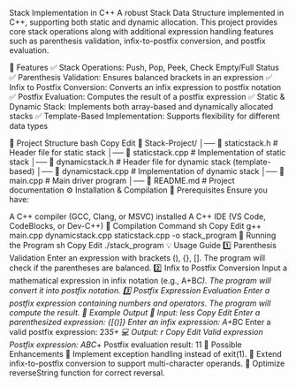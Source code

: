 Stack Implementation in C++ 
A robust Stack Data Structure implemented in C++, supporting both static and dynamic allocation. This project provides core stack operations along with additional expression handling features such as parenthesis validation, infix-to-postfix conversion, and postfix evaluation.

📌 Features
✅ Stack Operations: Push, Pop, Peek, Check Empty/Full Status
✅ Parenthesis Validation: Ensures balanced brackets in an expression
✅ Infix to Postfix Conversion: Converts an infix expression to postfix notation
✅ Postfix Evaluation: Computes the result of a postfix expression
✅ Static & Dynamic Stack: Implements both array-based and dynamically allocated stacks
✅ Template-Based Implementation: Supports flexibility for different data types

📁 Project Structure
bash
Copy
Edit
📂 Stack-Project/
│── 📜 staticstack.h         # Header file for static stack
│── 📜 staticstack.cpp       # Implementation of static stack
│── 📜 dynamicstack.h        # Header file for dynamic stack (template-based)
│── 📜 dynamicstack.cpp      # Implementation of dynamic stack
│── 📜 main.cpp              # Main driver program
│── 📜 README.md             # Project documentation
⚙️ Installation & Compilation
🔹 Prerequisites
Ensure you have:

A C++ compiler (GCC, Clang, or MSVC) installed
A C++ IDE (VS Code, CodeBlocks, or Dev-C++)
🔹 Compilation Command
sh
Copy
Edit
g++ main.cpp dynamicstack.cpp staticstack.cpp -o stack_program
🔹 Running the Program
sh
Copy
Edit
./stack_program
💡 Usage Guide
1️⃣ Parenthesis Validation
Enter an expression with brackets (), {}, [].
The program will check if the parentheses are balanced.
2️⃣ Infix to Postfix Conversion
Input a mathematical expression in infix notation (e.g., A+B*C).
The program will convert it into postfix notation.
3️⃣ Postfix Expression Evaluation
Enter a postfix expression containing numbers and operators.
The program will compute the result.
📌 Example Output
📝 Input:
less
Copy
Edit
Enter a parenthesized expression: {[()]}
Enter an infix expression: A+B*C
Enter a valid postfix expression: 23*5+
💻 Output:
r
Copy
Edit
Valid expression
Postfix expression: ABC*+
Postfix evaluation result: 11
🔧 Possible Enhancements
🚀 Implement exception handling instead of exit(1).
🚀 Extend infix-to-postfix conversion to support multi-character operands.
🚀 Optimize reverseString function for correct reversal.